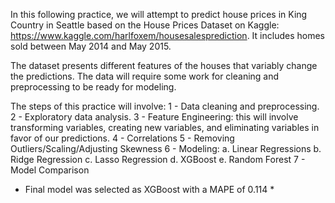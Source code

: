 In this following practice, we will attempt to predict house prices in King Country in Seattle based on the House Prices Dataset on Kaggle: <https://www.kaggle.com/harlfoxem/housesalesprediction>. It includes homes sold between May 2014 and May 2015.

The dataset presents different features of the houses that variably change the predictions. The data will require some work for cleaning and preprocessing to be ready for modeling.

The steps of this practice will involve:
1 - Data cleaning and preprocessing.
2 - Exploratory data analysis.
3 - Feature Engineering: this will involve transforming variables, creating new variables, and eliminating variables in favor of our predictions.
4 - Correlations
5 - Removing Outliers/Scaling/Adjusting Skewness
6 - Modeling:
    a. Linear Regressions
    b. Ridge Regression
    c. Lasso Regression
    d. XGBoost
    e. Random Forest
7 - Model Comparison

* Final model was selected as XGBoost with a MAPE of 0.114 *
